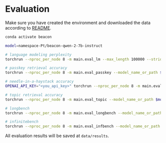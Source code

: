 # Evaluation

Make sure you have created the environment and downloaded the data according to [README](../README.md).


```bash
conda activate beacon

model=namespace-Pt/beacon-qwen-2-7b-instruct

# language modeling perplexity
torchrun --nproc_per_node 8 -m main.eval_lm --max_length 100000 --stride 32768 --model_name_or_path $model --enable_beacon --beacon_ratio_mix adapt-1024

# passkey retrieval accuracy
torchrun --nproc_per_node 8 -m main.eval_passkey --model_name_or_path $model --enable_beacon --beacon_ratio_mix adapt-1024

# needle-in-a-haystack accuracy
OPENAI_API_KEY="<you_api_key>" torchrun --nproc_per_node 8 -m main.eval_needle --model_name_or_path $model --enable_beacon --beacon_ratio_mix adapt-1024 --gpt_eval

# topic retrieval accuracy
torchrun --nproc_per_node 8 -m main.eval_topic --model_name_or_path $model --enable_beacon --beacon_ratio_mix adapt-1024

# longbench
torchrun --nproc_per_node 8 -m main.eval_longbench --model_name_or_path $model --enable_beacon --beacon_ratio_mix adapt-1024

# infinitebench
torchrun --nproc_per_node 8 -m main.eval_infbench --model_name_or_path $model --enable_beacon --beacon_ratio_mix adapt-1024
```

All evaluation results will be saved at `data/results`.

